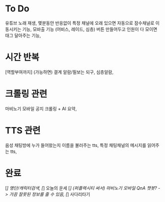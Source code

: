 # To Do
유튜브 노래 재생,
몇분동안 반응없이 특정 채널에 오래 있으면 자동으로 잠수채널로 이동시키는 기능,
모바출 기능 (어비스, 레이드, 심층) 버튼 만들어두고 인원이 다 모이면 태그 달아주는 기능,

# 시간 반복
[역할부여까지] (가능하면) 결계 알람/필보는 되구, 심층알람,

# 크롤링 관련
마비노기 모바일 공지 크롤링 + AI 요약,

# TTS 관련
음성 채팅방에 누가 들어왔는지 이름을 불러주는 tts,
특정 채팅채널의 메시지를 읽어주는 tts,

# 완료
[*] 명단/캐릭터검색,
[*] 오늘의 운세
[*] (퍼플렉시티 써서) 마비노기 모바일 QnA 챗봇? -> 가끔 잘못된 정보를 줄 수 있음,
[*] 사다리타기
